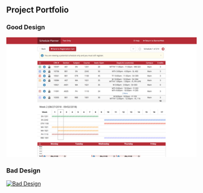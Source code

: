 ## Project Portfolio
### Good Design
[![Good Design](images/goodDesign.png)](https://medium.com/@masteidel/good-design-at-wpi-course-scheduler-6cc53bf6733d)

### Bad Design
[![Bad Design](images/badDesign.png)](https://medium.com/@masteidel/bad-design-at-wpi-health-center-7f0139f5cfe4)

